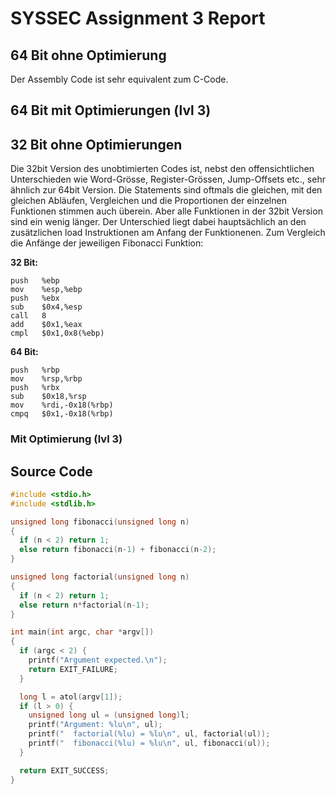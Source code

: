 # SYSSEC Assignment 3 Report

## 64 Bit ohne Optimierung

Der Assembly Code ist sehr equivalent zum C-Code.

## 64 Bit mit Optimierungen (lvl 3)

## 32 Bit ohne Optimierungen

Die 32bit Version des unobtimierten Codes ist, nebst den offensichtlichen Unterschieden wie Word-Grösse, Register-Grössen, Jump-Offsets etc., sehr ähnlich zur 64bit Version. Die Statements sind oftmals die gleichen, mit den gleichen Abläufen, Vergleichen und die Proportionen der einzelnen Funktionen stimmen auch überein. Aber alle Funktionen in der 32bit Version sind ein wenig länger. Der Unterschied liegt dabei hauptsächlich an den zusätzlichen load Instruktionen am Anfang der Funktionenen. Zum Vergleich die Anfänge der jeweiligen Fibonacci Funktion:

**32 Bit:**
```armasm
push   %ebp
mov    %esp,%ebp
push   %ebx
sub    $0x4,%esp
call   8
add    $0x1,%eax
cmpl   $0x1,0x8(%ebp)
```


**64 Bit:**

```armasm
push   %rbp
mov    %rsp,%rbp
push   %rbx
sub    $0x18,%rsp
mov    %rdi,-0x18(%rbp)
cmpq   $0x1,-0x18(%rbp)
```


### Mit Optimierung (lvl 3)



## Source Code

```c
#include <stdio.h>
#include <stdlib.h>

unsigned long fibonacci(unsigned long n)
{
  if (n < 2) return 1;
  else return fibonacci(n-1) + fibonacci(n-2);
}

unsigned long factorial(unsigned long n)
{
  if (n < 2) return 1;
  else return n*factorial(n-1);
}

int main(int argc, char *argv[])
{
  if (argc < 2) {
    printf("Argument expected.\n");
    return EXIT_FAILURE;
  }

  long l = atol(argv[1]);
  if (l > 0) {
    unsigned long ul = (unsigned long)l;
    printf("Argument: %lu\n", ul);
    printf("  factorial(%lu) = %lu\n", ul, factorial(ul));
    printf("  fibonacci(%lu) = %lu\n", ul, fibonacci(ul));
  }

  return EXIT_SUCCESS;
}
```

